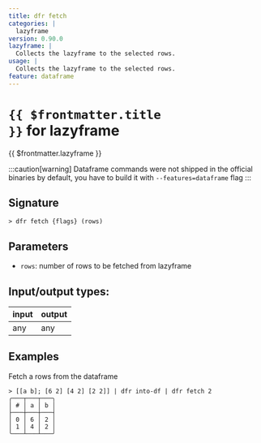 ```yaml
---
title: dfr fetch
categories: |
  lazyframe
version: 0.90.0
lazyframe: |
  Collects the lazyframe to the selected rows.
usage: |
  Collects the lazyframe to the selected rows.
feature: dataframe
---
```


<!-- This file is automatically generated. Please edit the command in https://github.com/nushell/nushell instead. -->

# <code>{{ $frontmatter.title }}</code> for lazyframe

<div class='command-title'>{{ $frontmatter.lazyframe }}</div>

:::caution[warning]
Dataframe commands were not shipped in the official binaries by default, you have to build it with `--features=dataframe` flag
:::

## Signature

`> dfr fetch {flags} (rows)`

## Parameters

- `rows`: number of rows to be fetched from lazyframe

## Input/output types:

| input | output |
| ----- | ------ |
| any   | any    |

## Examples

Fetch a rows from the dataframe

```nu
> [[a b]; [6 2] [4 2] [2 2]] | dfr into-df | dfr fetch 2
╭───┬───┬───╮
│ # │ a │ b │
├───┼───┼───┤
│ 0 │ 6 │ 2 │
│ 1 │ 4 │ 2 │
╰───┴───┴───╯

```
